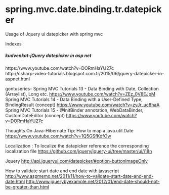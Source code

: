 # spring.mvc.date.binding.tr.datepicker
Usage of Jquery ui datepicker with spring mvc


Indexes

<h5>kudvenkat-jQuery datepicker in asp net</h5>
  https://www.youtube.com/watch?v=DORmHaYU27c<br/>
  http://csharp-video-tutorials.blogspot.com.tr/2015/06/jquery-datepicker-in-aspnet.html<br/>

gontuseries-
  Spring MVC Tutorials 13 - Data Binding with Date, Collection (Arraylist), Long etc.
    https://www.youtube.com/watch?v=ZEz_0V8EJpM<br/>
  Spring MVC Tutorials 14 - Data Binding with a User-Defined Type, BindingResult (concept)
    https://www.youtube.com/watch?v=zyJr_uc8haA<br/>
  Spring MVC Tutorials 15 - @InitBinder annotation, WebDataBinder, CustomDateEditor (concept)
    https://www.youtube.com/watch?v=DORmHaYU27c<br/>

Thoughts On Java-Hibernate Tip: How to map a java.util.Date
  https://www.youtube.com/watch?v=1Q5GSfKdfOw

Localization : To localize the datapicker reference the corresponding localization file
  https://github.com/jquery/jquery-ui/tree/master/ui/i18n
 
 Jquery
  http://api.jqueryui.com/datepicker/#option-buttonImageOnly
  
How to validate start date and end date with javascript
  http://www.aspmemo.net/2011/11/how-to-validate-start-date-and-end-date.html
  http://www.jquerybyexample.net/2012/01/end-date-should-not-be-greater-than.html

  


